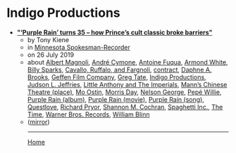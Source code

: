 # Indigo Productions

 - [**"‘Purple Rain’ turns 35 – how Prince’s cult classic broke barriers"**](https://spokesman-recorder.com/2019/07/26/purple-rain-turns-35-how-princes-cult-classic-broke-barriers/)<ul><li>by Tony Kiene</li><li>in [Minnesota Spokesman-Recorder](https://spokesman-recorder.com/)</li><li>on 26 July 2019</li><li>about [Albert Magnoli](../../topics/albert-magnoli/index.md), [André Cymone](../../topics/andr-cymone/index.md), [Antoine Fuqua](../../topics/antoine-fuqua/index.md), [Armond White](../../topics/armond-white/index.md), [Billy Sparks](../../topics/billy-sparks/index.md), [Cavallo, Ruffalo, and Fargnoli](../../topics/cavallo-ruffalo-and-fargnoli/index.md), [contract](../../topics/contract/index.md), [Daphne A. Brooks](../../topics/daphne-a-brooks/index.md), [Geffen Film Company](../../topics/geffen-film-company/index.md), [Greg Tate](../../topics/greg-tate/index.md), [Indigo Productions](../../topics/indigo-productions/index.md), [Judson L. Jeffries](../../topics/judson-l-jeffries/index.md), [Little Anthony and The Imperials](../../topics/little-anthony-and-the-imperials/index.md), [Mann’s Chinese Theatre (place)](../../topics/place/mann-s-chinese-theatre/index.md), [Mo Ostin](../../topics/mo-ostin/index.md), [Morris Day](../../topics/morris-day/index.md), [Nelson George](../../topics/nelson-george/index.md), [Pepé Willie](../../topics/pep-willie/index.md), [Purple Rain (album)](../../topics/album/purple-rain/index.md), [Purple Rain (movie)](../../topics/movie/purple-rain/index.md), [Purple Rain (song)](../../topics/song/purple-rain/index.md), [Questlove](../../topics/questlove/index.md), [Richard Pryor](../../topics/richard-pryor/index.md), [Shannon M. Cochran](../../topics/shannon-m-cochran/index.md), [Spaghetti Inc.](../../topics/spaghetti-inc/index.md), [The Time](../../topics/the-time/index.md), [Warner Bros. Records](../../topics/warner-bros-records/index.md), [William Blinn](../../topics/william-blinn/index.md)</li><li>([mirror](https://web.archive.org/web/*/https://spokesman-recorder.com/2019/07/26/purple-rain-turns-35-how-princes-cult-classic-broke-barriers/))</li><ul>

----

[Home](../index.md)
